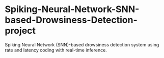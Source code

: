 # Spiking-Neural-Network-SNN-based-Drowsiness-Detection-project
Spiking Neural Network (SNN)-based drowsiness detection system using rate and latency coding with real-time inference.
